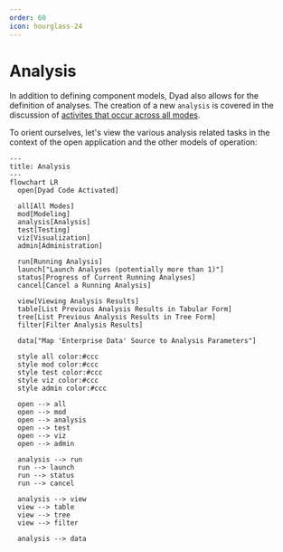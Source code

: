 ```yaml
---
order: 60
icon: hourglass-24
---
```


# Analysis

In addition to defining component models, Dyad also allows for the definition of
analyses. The creation of a new `analysis` is covered in the discussion of
[activites that occur across all modes](./OPENED.md#modes-of-operation).

To orient ourselves, let's view the various analysis related tasks in the
context of the open application and the other models of operation:

```mermaid
---
title: Analysis
---
flowchart LR
  open[Dyad Code Activated]

  all[All Modes]
  mod[Modeling]
  analysis[Analysis]
  test[Testing]
  viz[Visualization]
  admin[Administration]

  run[Running Analysis]
  launch["Launch Analyses (potentially more than 1)"]
  status[Progress of Current Running Analyses]
  cancel[Cancel a Running Analysis]

  view[Viewing Analysis Results]
  table[List Previous Analysis Results in Tabular Form]
  tree[List Previous Analysis Results in Tree Form]
  filter[Filter Analysis Results]

  data["Map 'Enterprise Data' Source to Analysis Parameters"]

  style all color:#ccc
  style mod color:#ccc
  style test color:#ccc
  style viz color:#ccc
  style admin color:#ccc

  open --> all
  open --> mod
  open --> analysis
  open --> test
  open --> viz
  open --> admin

  analysis --> run
  run --> launch
  run --> status
  run --> cancel

  analysis --> view
  view --> table
  view --> tree
  view --> filter

  analysis --> data
```
